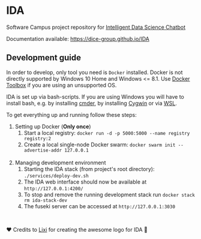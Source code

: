 # IDA
Software Campus project repository for [Intelligent Data Science Chatbot](https://softwarecampus.de/en/project/ida-intelligent-data-science-chatbot/)

Documentation available: https://dice-group.github.io/IDA

## Development guide

In order to develop, only tool you need is `Docker` installed.
Docker is not directly supported by Windows 10 Home and Windows <= 8.1.
Use [Docker Toolbox](https://docs.docker.com/toolbox/toolbox_install_windows/) if you are using an unsupported OS.

IDA is set up via bash-scripts. If you are using Windows you will have to install bash, e.g. by installing [cmder](https://cmder.net/), by installing [Cygwin](https://www.cygwin.com/) or via [WSL](https://docs.microsoft.com/en-us/windows/wsl/install-win10).

To get everything up and running follow these steps:
1.  Setting up Docker (**Only once**)
 	1.  Start a local registry: `docker run -d -p 5000:5000 --name registry registry:2`
	2.  Create a local single-node Docker swarm: `docker swarm init --advertise-addr 127.0.0.1`
<br/><br/>
2.  Managing development environment
 	1.  Starting the IDA stack (from project's root directory): `./services/deploy-dev.sh`
	2.  The IDA web interface should now be available at `http://127.0.0.1:4200/`
	3.  To stop and remove the running development stack run `docker stack rm ida-stack-dev`
	4.  The fuseki server can be accessed at `http://127.0.0.1:3030`

<br/>

❤️ Credits to [Lixi](https://github.com/TortugaAttack/) for creating the awesome logo for IDA 🙏
